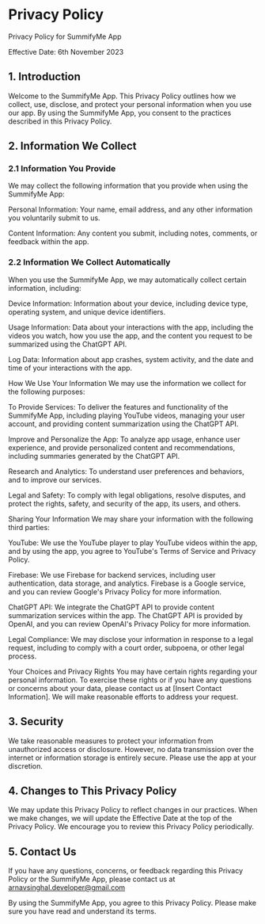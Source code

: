 # Privacy Policy
Privacy Policy for SummifyMe App

Effective Date: 6th November 2023

## 1. Introduction
Welcome to the SummifyMe App. This Privacy Policy outlines how we collect, use, disclose, and protect your personal information when you use our app. By using the SummifyMe App, you consent to the practices described in this Privacy Policy.

## 2. Information We Collect
### 2.1 Information You Provide

We may collect the following information that you provide when using the SummifyMe App:

Personal Information: Your name, email address, and any other information you voluntarily submit to us.

Content Information: Any content you submit, including notes, comments, or feedback within the app.

### 2.2 Information We Collect Automatically

When you use the SummifyMe App, we may automatically collect certain information, including:

Device Information: Information about your device, including device type, operating system, and unique device identifiers.

Usage Information: Data about your interactions with the app, including the videos you watch, how you use the app, and the content you request to be summarized using the ChatGPT API.

Log Data: Information about app crashes, system activity, and the date and time of your interactions with the app.

How We Use Your Information
We may use the information we collect for the following purposes:

To Provide Services: To deliver the features and functionality of the SummifyMe App, including playing YouTube videos, managing your user account, and providing content summarization using the ChatGPT API.

Improve and Personalize the App: To analyze app usage, enhance user experience, and provide personalized content and recommendations, including summaries generated by the ChatGPT API.

Research and Analytics: To understand user preferences and behaviors, and to improve our services.

Legal and Safety: To comply with legal obligations, resolve disputes, and protect the rights, safety, and security of the app, its users, and others.

Sharing Your Information
We may share your information with the following third parties:

YouTube: We use the YouTube player to play YouTube videos within the app, and by using the app, you agree to YouTube's Terms of Service and Privacy Policy.

Firebase: We use Firebase for backend services, including user authentication, data storage, and analytics. Firebase is a Google service, and you can review Google's Privacy Policy for more information.

ChatGPT API: We integrate the ChatGPT API to provide content summarization services within the app. The ChatGPT API is provided by OpenAI, and you can review OpenAI's Privacy Policy for more information.

Legal Compliance: We may disclose your information in response to a legal request, including to comply with a court order, subpoena, or other legal process.

Your Choices and Privacy Rights
You may have certain rights regarding your personal information. To exercise these rights or if you have any questions or concerns about your data, please contact us at [Insert Contact Information]. We will make reasonable efforts to address your request.

## 3. Security
We take reasonable measures to protect your information from unauthorized access or disclosure. However, no data transmission over the internet or information storage is entirely secure. Please use the app at your discretion.

## 4. Changes to This Privacy Policy
We may update this Privacy Policy to reflect changes in our practices. When we make changes, we will update the Effective Date at the top of the Privacy Policy. We encourage you to review this Privacy Policy periodically.

## 5. Contact Us
If you have any questions, concerns, or feedback regarding this Privacy Policy or the SummifyMe App, please contact us at arnavsinghal.developer@gmail.com

By using the SummifyMe App, you agree to this Privacy Policy. Please make sure you have read and understand its terms.
